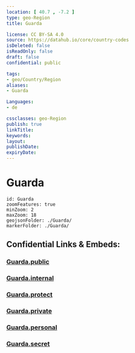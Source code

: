 ```yaml
---
location: [ 40.7 , -7.2 ] 
type: geo-Region
title: Guarda

license: CC BY-SA 4.0
source: https://datahub.io/core/country-codes
isDeleted: false
isReadOnly: false
draft: false
confidential: public

tags:
- geo/Country/Region
aliases:
- Guarda

Languages:
- de

cssclasses: geo-Region
publish: true
linkTitle: 
keywords: 
layout: 
publishDate: 
expiryDate: 
---
```


# Guarda

```leaflet
id: Guarda
zoomFeatures: true 
minZoom: 2 
maxZoom: 18
geojsonFolder: ./Guarda/
markerFolder: ./Guarda/
```


## Confidential Links & Embeds: 

### [Guarda.public](/_public/\Earth\Continent\Europe\Europe~South\Portugal\Districts~PortugalGuarda.public.md) 

### [Guarda.internal](/_internal/\Earth\Continent\Europe\Europe~South\Portugal\Districts~PortugalGuarda.internal.md) 

### [Guarda.protect](/_protect/\Earth\Continent\Europe\Europe~South\Portugal\Districts~PortugalGuarda.protect.md) 

### [Guarda.private](/_private/\Earth\Continent\Europe\Europe~South\Portugal\Districts~PortugalGuarda.private.md) 

### [Guarda.personal](/_personal/\Earth\Continent\Europe\Europe~South\Portugal\Districts~PortugalGuarda.personal.md) 

### [Guarda.secret](/_secret/\Earth\Continent\Europe\Europe~South\Portugal\Districts~PortugalGuarda.secret.md)

